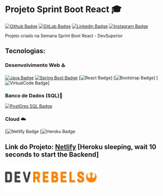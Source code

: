 # Projeto Sprint Boot React :mortar_board:

[![Github Badge](https://img.shields.io/badge/GitHub-100000?style=for-the-badge&logo=github&logoColor=white&link=https://github.com/TiagoABarbosa)](https://github.com/TiagoABarbosa)
[![GitLab Badge](https://img.shields.io/badge/GitLab-330F63?style=for-the-badge&logo=gitlab&logoColor=white&https://gitlab.com/tiago.barbosa)](https://gitlab.com/tiago.barbosa)
[![Linkedin Badge](https://img.shields.io/badge/LinkedIn-0077B5?style=for-the-badge&logo=linkedin&logoColor=white&link=https://www.linkedin.com/in/tiagoalvestec/)](https://www.linkedin.com/in/tiagoalvestec/)
[![Instagram Badge](https://img.shields.io/badge/Instagram-E4405F?style=for-the-badge&logo=instagram&logoColor=white&https://www.instagram.com/tiago_alvves/)](https://www.instagram.com/tiago_alvves/)


Projeto criado na Semana Sprint Boot React - DevSuperior



## Tecnologias:

### Desenvolvimento Web :hotsprings:<p>

[![Java Badge](https://img.shields.io/badge/Java-ED8B00?style=for-the-badge&logo=java&logoColor=white)](https://developer.oracle.com/br/java/)
[![Spring Boot Badge](https://img.shields.io/badge/Spring_Boot-F2F4F9?style=for-the-badge&logo=spring-boot)](https://spring.io/projects/spring-boot)
[![React Badge](https://img.shields.io/badge/React-20232A?style=for-the-badge&logo=react&logoColor=61DAFB)]
[![Bootstrap Badge](https://img.shields.io/badge/Bootstrap-563D7C?style=for-the-badge&logo=bootstrap&logoColor=white)]
[![VirtualCode Badge](https://img.shields.io/badge/Visual_Studio-5C2D91?style=for-the-badge&logo=visual%20studio&logoColor=white)]



### Banco de Dados (SQL):dvd:<p> 
[![PostGres SQL Badge](https://img.shields.io/badge/PostgreSQL-316192?style=for-the-badge&logo=postgresql&logoColor=white)](https://www.postgresql.org/)  
  
  
 ### Cloud :cloud:<p>
 [![Netlify Badge](https://img.shields.io/badge/Netlify-00C7B7?style=for-the-badge&logo=netlify&logoColor=white)
 [![Heroku Badge](https://img.shields.io/badge/Heroku-430098?style=for-the-badge&logo=heroku&logoColor=white)  
 





## Link do Projeto: [Netlify](https://dsvendas-rebels.netlify.app/) [Heroku sleeping, wait 10 seconds to start the Backend]

<img src="https://github.com/TiagoABarbosa/sprint_boot-sds3/blob/8287bf7b8cf83d596e952c3d62fc906450adfbcd/frontend/src/assets/img/ds-dark.png" width="300">
